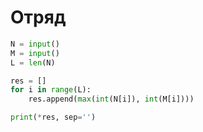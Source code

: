 # Отряд

```python
N = input()
M = input()
L = len(N)

res = []
for i in range(L):
    res.append(max(int(N[i]), int(M[i])))

print(*res, sep='')
```
